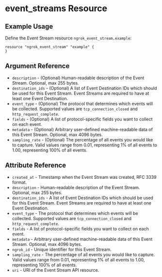 # event_streams Resource

## Example Usage

Define the Event Stream resource `ngrok_event_stream.example`:

```
resource "ngrok_event_stream" "example" {
}
```

## Argument Reference

* `description` - (Optional) Human-readable description of the Event Stream. Optional, max 255 bytes.
* `destination_ids` - (Optional) A list of Event Destination IDs which should be used for this Event Stream. Event Streams are required to have at least one Event Destination.
* `event_type` - (Optional) The protocol that determines which events will be collected. Supported values are <code>tcp_connection_closed</code> and <code>http_request_complete</code>.
* `fields` - (Optional) A list of protocol-specific fields you want to collect on each event.
* `metadata` - (Optional) Arbitrary user-defined machine-readable data of this Event Stream. Optional, max 4096 bytes.
* `sampling_rate` - (Optional) The percentage of all events you would like to capture. Valid values range from 0.01, representing 1% of all events to 1.00, representing 100% of all events.

## Attribute Reference

* `created_at` - Timestamp when the Event Stream was created, RFC 3339 format.
* `description` - Human-readable description of the Event Stream. Optional, max 255 bytes.
* `destination_ids` - A list of Event Destination IDs which should be used for this Event Stream. Event Streams are required to have at least one Event Destination.
* `event_type` - The protocol that determines which events will be collected. Supported values are <code>tcp_connection_closed</code> and <code>http_request_complete</code>.
* `fields` - A list of protocol-specific fields you want to collect on each event.
* `metadata` - Arbitrary user-defined machine-readable data of this Event Stream. Optional, max 4096 bytes.
* `ngrok_id` - Unique identifier for this Event Stream.
* `sampling_rate` - The percentage of all events you would like to capture. Valid values range from 0.01, representing 1% of all events to 1.00, representing 100% of all events.
* `uri` - URI of the Event Stream API resource.

